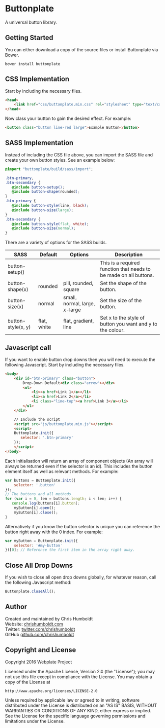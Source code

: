 # Buttonplate
A universal button library.

## Getting Started
You can either download a copy of the source files or install Buttonplate via Bower.

```
bower install buttonplate
```

## CSS Implementation
Start by including the necessary files.

```html
<head>
	<link href="css/buttonplate.min.css" rel="stylesheet" type="text/css">
</head>
```

Now class your button to gain the desired effect. For example:

```html
<button class="button line-red large">Example Button</button>
```

## SASS Implementation
Instead of including the CSS file above, you can import the SASS file and create your own button styles. See an example below:

```scss
@import "buttonplate/build/sass/import";

.btn-primary,
.btn-secondary {
   @include button-setup();
   @include button-shape(rounded);
}
.btn-primary {
   @include button-style(line, black);
   @include button-size(large);
}
.btn-secondary {
   @include button-style(flat, white);
   @include button-size(normal);
}
```

There are a variety of options for the SASS builds.

| SASS | Default | Options | Description |
| ---- | ---- | ---- | ---- |
| button-setup() | | | This is a required function that needs to be made on all buttons. |
| button-shape(x) | rounded | pill, rounded, square | Set the shape of the button. |
| button-size(x) | normal | small, normal, large, x-large | Set the size of the button. |
| button-style(x, y) | flat, white | flat, gradient, line | Set x to the style of button you want and y to the colour. |

## Javascript call
If you want to enable button drop downs then you will need to execute the following Javascript. Start by including the necessary files.

```html
<body>
	<div id="btn-primary" class="button">
		Drop-Down Default<div class="arrow"></div>
		<ul>
			<li><a href>Link 1</a></li>
			<li><a href>Link 2</a></li>
			<li class="line-top"><a href>Link 3</a></li>
		</ul>
	</div>

	// Include the script
	<script src="js/buttonplate.min.js"></script>
	<script>
	Buttonplate.init({
	   selector: '.btn-primary'
	});
	</script>
</body>
```

Each initialisation will return an array of component objects (An array will always be returned even if the selector is an id). This includes the button element itself as well as relevant methods. For example:

```javascript
var buttons = Buttonplate.init({
	selector: '.button'
});
// The buttons and all methods
for (var i = 0, len = buttons.length; i < len; i++) {
   console.log(buttons[i].button);
	myButton[i].open();
	myButton[i].close();
}
```

Alternatively if you know the button selector is unique you can reference the button right away with the 0 index. For example:

```javascript
var myButton = Buttonplate.init({
	selector: '#my-button'
})[0]; // Reference the first item in the array right away.
```

## Close All Drop Downs
If you wish to close all open drop downs globally, for whatever reason, call the following Javascript method:

```javascript
Buttonplate.closeAll();
```

## Author
Created and maintained by Chris Humboldt<br>
Website: <a href="http://chrishumboldt.com/">chrishumboldt.com</a><br>
Twitter: <a href="https://twitter.com/chrishumboldt">twitter.com/chrishumboldt</a><br>
GitHub <a href="https://github.com/chrishumboldt">github.com/chrishumboldt</a><br>

## Copyright and License
Copyright 2016 Webplate Project

Licensed under the Apache License, Version 2.0 (the "License");
you may not use this file except in compliance with the License.
You may obtain a copy of the License at

    http://www.apache.org/licenses/LICENSE-2.0

Unless required by applicable law or agreed to in writing, software
distributed under the License is distributed on an "AS IS" BASIS,
WITHOUT WARRANTIES OR CONDITIONS OF ANY KIND, either express or implied.
See the License for the specific language governing permissions and
limitations under the License.
